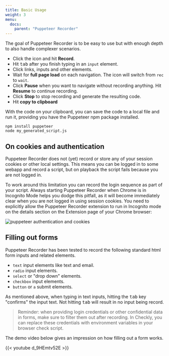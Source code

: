 ```yaml
---
title: Basic Usage
weight: 3
menu:
  docs:
    parent: "Puppeteer Recorder"
---
```


The goal of Puppeteer Recorder is to be easy to use but with enough depth to also handle complexer scenarios.

- Click the icon and hit **Record**.
- Hit <kbd>tab</kbd> after you finish typing in an `input` element.
- Click links, inputs and other elements.
- Wait for **full page load** on each navigation. The icon will switch from `rec` to `wait`.
- Click **Pause** when you want to navigate without recording anything. Hit **Resume** to continue recording.
- Click **Stop** to stop recording and generate the resulting code.
- Hit **copy to clipboard** 

With the code on your clipboard, you can save the code to a local file and run it, providing you have the Puppeteer npm package 
installed.
```shell
npm install puppeteer
node my_generated_script.js
```

## On cookies and authentication

Puppeteer Recorder does not (yet) record or store any of your session cookies or other local settings. This means you
can be logged in to some webapp and record a script, but on playback the script fails because you are not logged in.

To work around this limitation you can record the login sequence as part of your script. Always starting Puppeteer Recorder when Chrome 
is in Incognito Mode helps you dodge this pitfall, as it will become immediately clear when you are not logged in using
session cookies. You need to explicitly allow the Puppeteer Recorder extension to run in Incognito mode on the details
section on the Extension page of your Chrome browser:

![puppeteer authentication and cookies](/docs/images/browser-checks/allow_incognito.png)


## Filling out forms

Puppeteer Recorder has been tested to record the following standard html form inputs and related elements.

- `text` input elements like text and email.
- `radio` input elements.
- `select` or "drop down" elements.
- `checkbox` input elements.
- `button` or `a` submit elements.

As mentioned above, when typing in text inputs, hitting the <kbd>tab</kbd> key "confirms" the input text.
Not hitting <kbd>tab</kbd> will result in no input being record. 


> Reminder: when providing login credentials or other confidential data in forms, make sure to filter them out
after recording. In Checkly, you can replace these credentials with environment variables in your browser check script.

The demo video below gives an impression on how filling out a form works. 

{{< youtube d_9HEmtv52E >}}
